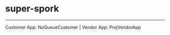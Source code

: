 # super-spork
---------------------------------------------------------------------------------
Customer App: NoQueueCustomer | Vendor App: ProjVendorApp

